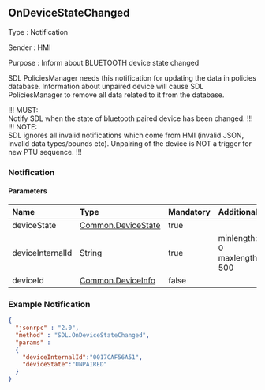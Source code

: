 ## OnDeviceStateChanged

Type
: Notification

Sender
: HMI

Purpose
: Inform about BLUETOOTH device state changed

SDL PoliciesManager needs this notification for updating the data in policies database. Information about unpaired device will cause SDL PoliciesManager to remove all data related to it from the database.   


!!! MUST:   
Notify SDL when the state of bluetooth paired device has been changed.
!!!   
!!! NOTE:   
SDL ignores all invalid notifications which come from HMI (invalid JSON, invalid data types/bounds etc).
Unpairing of the device is NOT a trigger for new PTU sequence.
!!!

### Notification

#### Parameters

|Name|Type|Mandatory|Additional|
|:---|:---|:--------|:---------|
|deviceState|[Common.DeviceState](../../common/enums/#devicestate)|true||
|deviceInternalId|String|true|minlength: 0<br>maxlength: 500|
|deviceId|[Common.DeviceInfo](../../common/structs/#deviceinfo)|false||

### Example Notification
```json
{
  "jsonrpc" : "2.0",
  "method" : "SDL.OnDeviceStateChanged",
  "params" :  
  {
    "deviceInternalId":"0017CAF56A51",
    "deviceState":"UNPAIRED"
  }
}
```
